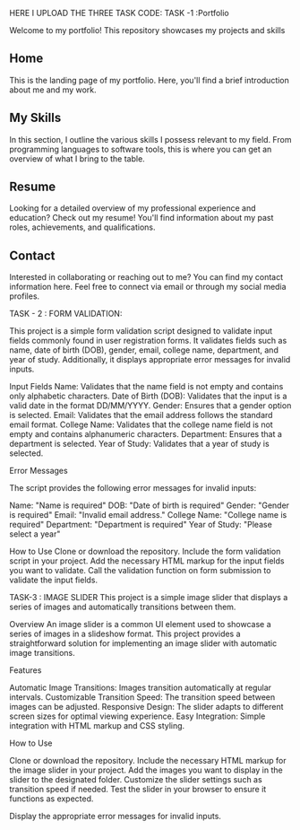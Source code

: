 HERE I UPLOAD THE THREE TASK CODE:
TASK -1 :Portfolio

Welcome to my portfolio! This repository showcases my projects and skills
 ## Home
This is the landing page of my portfolio. Here, you'll find a brief introduction about me and my work.

## My Skills
In this section, I outline the various skills I possess relevant to my field. From programming languages to software tools, this is where you can get an overview of what I bring to the table.

## Resume
Looking for a detailed overview of my professional experience and education? Check out my resume! You'll find information about my past roles, achievements, and qualifications.

## Contact
Interested in collaborating or reaching out to me? You can find my contact information here. Feel free to connect via email or through my social media profiles.

TASK - 2 : FORM VALIDATION:

This project is a simple form validation script designed to validate input fields commonly found in user registration forms. It validates fields such as name, date of birth (DOB), gender, email, college name, department, and year of study. Additionally, it displays appropriate error messages for invalid inputs.

Input Fields
Name: Validates that the name field is not empty and contains only alphabetic characters.
Date of Birth (DOB): Validates that the input is a valid date in the format DD/MM/YYYY.
Gender: Ensures that a gender option is selected.
Email: Validates that the email address follows the standard email format.
College Name: Validates that the college name field is not empty and contains alphanumeric characters.
Department: Ensures that a department is selected.
Year of Study: Validates that a year of study is selected.

Error Messages

The script provides the following error messages for invalid inputs:

Name: "Name is required"
DOB: "Date of birth is required"
Gender: "Gender is required"
Email: "Invalid email address."
College Name: "College name is required"
Department: "Department is required"
Year of Study: "Please select a year"

How to Use
Clone or download the repository.
Include the form validation script in your project.
Add the necessary HTML markup for the input fields you want to validate.
Call the validation function on form submission to validate the input fields.

TASK-3 : IMAGE SLIDER
This project is a simple image slider that displays a series of images and automatically transitions between them.

Overview
An image slider is a common UI element used to showcase a series of images in a slideshow format. This project provides a straightforward solution for implementing an image slider with automatic image transitions.

Features

Automatic Image Transitions: Images transition automatically at regular intervals.
Customizable Transition Speed: The transition speed between images can be adjusted.
Responsive Design: The slider adapts to different screen sizes for optimal viewing experience.
Easy Integration: Simple integration with HTML markup and CSS styling.

How to Use

Clone or download the repository.
Include the necessary HTML markup for the image slider in your project.
Add the images you want to display in the slider to the designated folder.
Customize the slider settings such as transition speed if needed.
Test the slider in your browser to ensure it functions as expected.


Display the appropriate error messages for invalid inputs.
